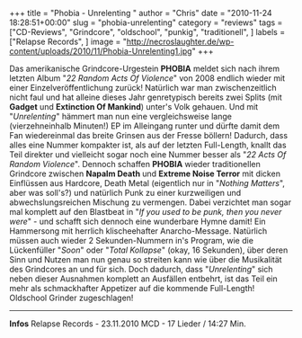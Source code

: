+++
title = "Phobia - Unrelenting "
author = "Chris"
date = "2010-11-24 18:28:51+00:00"
slug = "phobia-unrelenting"
category = "reviews"
tags = ["CD-Reviews", "Grindcore", "oldschool", "punkig", "traditionell", ]
labels = ["Relapse Records", ]
image = "http://necroslaughter.de/wp-content/uploads/2010/11/Phobia-Unrelenting1.jpg"
+++

Das amerikanische Grindcore-Urgestein **PHOBIA** meldet sich nach ihrem letzten Album "_22 Random Acts Of Violence_" von 2008 endlich wieder mit einer Einzelveröffentlichung zurück! Natürlich war man zwischenzeitlich nicht faul und hat alleine dieses Jahr genretypisch bereits zwei Splits (mit **Gadget** und **Extinction Of Mankind**) unter's Volk gehauen. Und mit "_Unrelenting_" hämmert man nun eine vergleichsweise lange (vierzehneinhalb Minuten!) EP im Alleingang runter und dürfte damit dem Fan wiedereinmal das breite Grinsen aus der Fresse böllern! Dadurch, dass alles eine Nummer kompakter ist, als auf der letzten Full-Length, knallt das Teil direkter und vielleicht sogar noch eine Nummer besser als "_22 Acts Of Random Violence_". Dennoch schaffen **PHOBIA** wieder traditionellen Grindcore zwischen **Napalm Death** und **Extreme Noise Terror** mit dicken Einflüssen aus Hardcore, Death Metal (eigentlich nur in "_Nothing Matters_", aber was soll's?) und natürlich Punk zu einer kurzweiligen und abwechslungsreichen Mischung zu vermengen. Dabei verzichtet man sogar mal komplett auf den Blastbeat in "_If you used to be punk, then you never were_" - und schafft sich dennoch eine wunderbare Hymne damit! Ein Hammersong mit herrlich klischeehafter Anarcho-Message.
Natürlich müssen auch wieder 2 Sekunden-Nummern in's Program, wie die Lückenfüller "_Soon_" oder "_Total Kollapse_" (okay, 16 Sekunden), über deren Sinn und Nutzen man nun genau so streiten kann wie über die Musikalität des Grindcores an und für sich. Doch dadurch, dass "_Unrelenting_" sich neben dieser Ausnahmen komplett an Ausfällen entbehrt, ist das Teil ein mehr als schmackhafter Appetizer auf die kommende Full-Length! Oldschool Grinder zugeschlagen!





---
**Infos**
Relapse Records - 23.11.2010
MCD - 17 Lieder / 14:27 Min.
